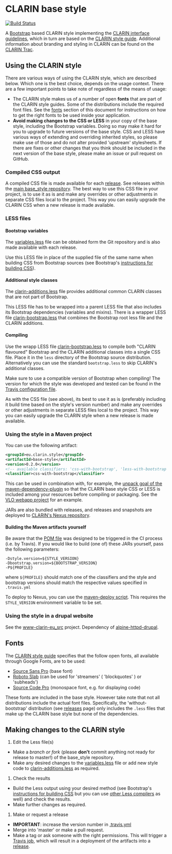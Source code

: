 # CLARIN base style
[![Build Status](https://travis-ci.org/clarin-eric/base_style.svg?branch=master)](https://travis-ci.org/clarin-eric/base_style)

A [Bootstrap](https://getbootstrap.com/) based CLARIN style implementing the [CLARIN interface guidelines](https://github.com/clarin-eric/interface_guidelines), which in turn are based on the [CLARIN style guide](https://www.clarin.eu/content/styleguide). Additional information about branding and styling in CLARIN can be found on the [CLARIN Trac](https://trac.clarin.eu/wiki/Branding).

## Using the CLARIN style

There are various ways of using the CLARIN style, which are described below. Which one is the best choice, depends on the usage context. There are a few important points to take note of regardless of the means of usage:

* The CLARIN style makes us of a number of open **fonts** that are part of the CLARIN style guides. Some of the distributions include the required font files. See the [fonts](#fonts) section of this document for instructions on how to get the right fonts to be used inside your application.
* **Avoid making changes to the CSS or LESS** in your copy of the base style, including the Bootstrap variables. Doing so may make it hard for you to upgrade to future versions of the base style. CSS and LESS have various ways of extending and overriding inherited styles, so please make use of those and do not alter provided 'upstream' stylesheets. If there are fixes or other changes that you think should be included in the next version of the base style, please make an issue or pull request on GitHub.

### Compiled CSS output
A compiled CSS file is made available for each [release](https://github.com/clarin-eric/base_style/releases). See releases within the [main base_style repository](https://github.com/clarin-eric/base_style). The best way to use this CSS file in your project, is to use it as is and make any overrides or other adjustments in separate CSS files local to the project. This way you can easily upgrade the CLARIN CSS when a new release is made available.

### LESS files

#### Bootstrap variables

The [variables.less](src/main/less/variables.less) file can be obtained form the Git repository and is also made available with each release. 

Use this LESS file in place of the supplied file of the same name when building CSS from Bootstrap sources (see Bootstrap's [instructions for building CSS](https://getbootstrap.com/getting-started/#grunt)). 

#### Additional style classes

The [clarin-additions.less](src/main/less/clarin-additions.less) file provides additional common CLARIN classes that are not part of Bootstrap.

This LESS file has to be wrapped into a parent LESS file that also includes its Bootstrap dependencies (variables and mixins). There is a wrapper LESS file [clarin-bootstrap.less](src/main/less/clarin-bootstrap.less) that combines the Bootstrap root less file and the CLARIN additions.

#### Compiling

Use the wrapp LESS file [clarin-bootstrap.less](src/main/less/clarin-bootstrap.less) to compile both "CLARIN flavoured" Bootstrap and the CLARIN additional classes into a single CSS file. Place it in the `less` directory of the Bootstrap source distribution. Alternatively you can use the standard `bootstrap.less` to skip CLARIN's additional classes.

Make sure to use a compatible version of Bootstrap when compiling! The version for which the style was developed and tested can be found in the [Travis configuration file](.travis.yml).

As with the CSS file (see above), its best to use it as is (preferably including it build time based on the style's version number) and make any overrides or other adjustments in separate LESS files local to the project. This way you can easily upgrade the CLARIN style when a new release is made available.

### Using the style in a Maven project
You can use the following artifact:

```xml
<groupId>eu.clarin.style</groupId>
<artifactId>base-style</artifactId>
<version>0.2.0</version>
<!-- available classifiers: 'css-with-bootstrap', 'less-with-bootstrap' and 'less-without-bootstrap' -->
<classifier>css-with-bootstrap</classifier>
```

This can be used in combination with, for example, the [unpack goal of the maven-dependency-plugin](https://maven.apache.org/plugins/maven-dependency-plugin/unpack-mojo.html)
so that the CLARIN base style CSS or LESS is included among your resources before compiling or packaging. See the [VLO webapp project](https://github.com/clarin-eric/VLO/blob/master/vlo-web-app/pom.xml) for an example.

JARs are also bundled with releases, and releases and snapshots are deployed to [CLARIN's Nexus repository](https://nexus.clarin.eu).

#### Building the Maven artifacts yourself

Be aware that the [POM file](pom.xml) was designed to be triggered in the CI process (i.e. by Travis). If you would like to build (one of) these JARs yourself, pass the following parameters:
```
-Dstyle.version=${STYLE_VERSION}
-Dbootstrap.version=${BOOTSTRAP_VERSION}
-P${PROFILE}
```
where `${PROFILE}` should match one of the classifiers and the style and bootstrap versions should match the respective values specified in `.travis.yml`

To deploy to Nexus, you can use the [maven-deploy script](src/main/script/maven-deploy.sh). This requires the `STYLE_VERSION` environment variable to be set.

### Using the style in a drupal website
See the [www-clarin-eu_src](https://github.com/clarin-eric/www-clarin-eu_src) project. Dependency of [alpine-httpd-drupal](https://gitlab.com/CLARIN-ERIC/alpine-httpd-drupal).

## Fonts
The [CLARIN style guide](https://www.clarin.eu/content/styleguide) specifies that the follow open fonts, all available through Google Fonts, are to be used:

* [Source Sans Pro](https://fonts.google.com/specimen/Source+Sans+Pro) (base font)
* [Roboto Slab](https://fonts.google.com/specimen/Roboto+Slab) (can be used for 'streamers' ( 'blockquotes' ) or 'subheads')
* [Source Code Pro](https://fonts.google.com/specimen/Source+Code+Pro) (monospace font, e.g. for displaying code)

These fonts are included in the base style. However take note that not all distributions include the actual font files. Specifically, the 'without-bootstrap' distribution (see [releases](https://github.com/clarin-eric/base_style/releases) page) only includes the `.less` files that make up the CLARIN base style but none of the dependencies.

## Making changes to the CLARIN style

1. Edit the Less file(s)
 - Make a _branch or fork_ (please **don't** commit anything not ready for release to master!) of the base_style repository.
 - Make any desired changes to the [variables.less](src/main/less/variables.less) file or add new style code to [clarin-additions.less](src/main/less/clarin-additions.less) as required.
1. Check the results
 - Build the Less output using your desired method (see Bootstrap's [instructions for building CSS](https://getbootstrap.com/getting-started/#grunt) but you can use [other Less compilers](http://lesscss.org/usage/) as well) and check the results.
 - Make further changes as required.
1. Make or request a release
 - **IMPORTANT**: increase the version number in [.travis.yml](.travis.yml)
 - Merge into 'master' or make a pull request.
 - Make a tag or ask someone with the right permissions. This will trigger a [Travis job](https://travis-ci.org/clarin-eric/base_style), which will result in a deployment of the artifacts into a [release](https://github.com/clarin-eric/base_style/releases).
